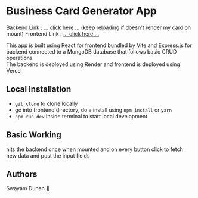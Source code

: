 # Business Card Generator App

Backend Link : [... click here ...](https://business-card-generator.onrender.com/card)  (keep reloading if doesn't render my card on mount)
Frontend Link : [... click here ...](https://ecard-generator.vercel.app/)

This app is built using React for frontend bundled by Vite and Express.js for backend connected to a MongoDB database that follows basic CRUD operations  
The backend is deployed using Render and frontend is deployed using Vercel  

## Local Installation
- `git clone` to clone locally
- go into frontend directory, do a install using `npm install` or `yarn`
- `npm run dev` inside terminal to start local development

## Basic Working
hits the backend once when mounted and on every button click to fetch new data and post the input fields  

## Authors
Swayam Duhan 🤍
